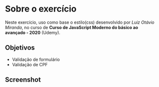 # Sobre o exercício

Neste exercício, uso como base o estilo(css) desenvolvido por *Luiz Otávio Miranda*, no curso de **Curso de JavaScript Moderno do básico ao avançado - 2020** (Udemy).

## Objetivos
- Validação de formulário
- Validação de CPF

## Screenshot